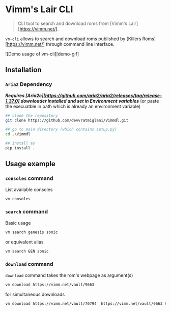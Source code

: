 # Vimm's Lair CLI
> CLI tool to search and download roms from [Vimm's Lair][https://vimm.net/].

`vm-cli` allows to search and download roms published by [Killers Roms][https://vimm.net/] through command line interface.

![Demo usage of vm-cli][demo-gif]


## Installation

### `Aria2` Dependency
_**Requires [Aria2c][https://github.com/aria2/aria2/releases/tag/release-1.37.0] downloader installed and set in Environment variables**_ 
(or paste the execuatble in path which is already an environment variable)


```sh
## clone the repository
git clone https://github.com/devvratmiglani/Vimmdl.git

## go to main directory (which contains setup.py)
cd .\Vimmdl

## install as
pip install .

```

## Usage example

### `consoles` command

List available consoles

```sh
vm consoles
```

### `search` command

Basic usage
```sh
vm search genesis sonic
```
or equivalent alias

```sh
vm search GEN sonic
```
### `download` command

`download` command takes the rom's webpage as argument(s)
```sh
vm download https://vimm.net/vault/9663
```
for simultaneous downloads
```sh
vm download https://vimm.net/vault/70794  https://vimm.net/vault/9663 https://vimm.net/vault/68873
```